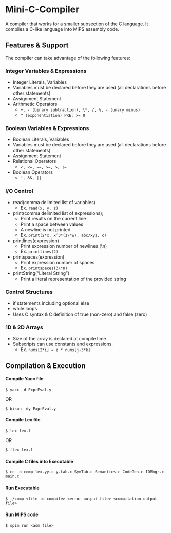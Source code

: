 # Mini-C-Compiler

A compiler that works for a smaller subsection of the C language. It compiles a C-like language into MIPS assembly code.

## Features & Support

The compiler can take advantage of the following features:</br>

### Integer Variables & Expressions

- Integer Literals, Variables
- Variables must be declared before they are used (all declarations before other
  statements)
- Assignment Statement
- Arithmetic Operators
  - `+, - (binary subtraction), \*, /, %, - (unary minus)`
  - `^ (exponentiation) PRE: >= 0`

### Boolean Variables & Expressions

- Boolean Literals, Variables
- Variables must be declared before they are used (all declarations before other
  statements)
- Assignment Statement
- Relational Operators
  - `<, <=, ==, >=, >, !=`
- Boolean Operators
  - `!, &&, ||`

### I/O Control

- read(comma delimited list of variables)
  - Ex. `read(x, y, z)`
- print(comma delimited list of expressions);
  - Print results on the current line
  - Print a space between values
  - A newline is not printed
  - Ex. `print(2*x, x^3*(z\*w), abc/xyz, c)`
- printlines(expression)
  - Print expression number of newlines (\n)
  - Ex. `printlines(2)`
- printspaces(expression)
  - Print expression number of spaces
  - Ex. `printspaces(3\*n)`
- printString(“Literal String”)
  - Print a literal representation of the provided string

### Control Structures

- if statements including optional else
- while loops
- Uses C syntax & C definition of true (non-zero) and false (zero)

### 1D & 2D Arrays

- Size of the array is declared at compile time
- Subscripts can use constants and expressions.
  - Ex. `nums[2*i] = z * nums[j-3*k]`

## Compilation & Execution
#### Compile Yacc file
```
$ yacc -d ExprEval.y
```
OR
```
$ bison -dy ExprEval.y
```
#### Compile Lex file
```
$ lex lex.l
```
OR
```
$ flex lex.l
```
#### Compile C files into Executable
```
$ cc -o comp lex.yy.c y.tab.c SymTab.c Semantics.c CodeGen.c IOMngr.c main.c
```
#### Run Executable
```
$ ./comp <file to compile> <error output file> <compilation output file>
```
#### Run MIPS code
```
$ spim run <asm file>
```

